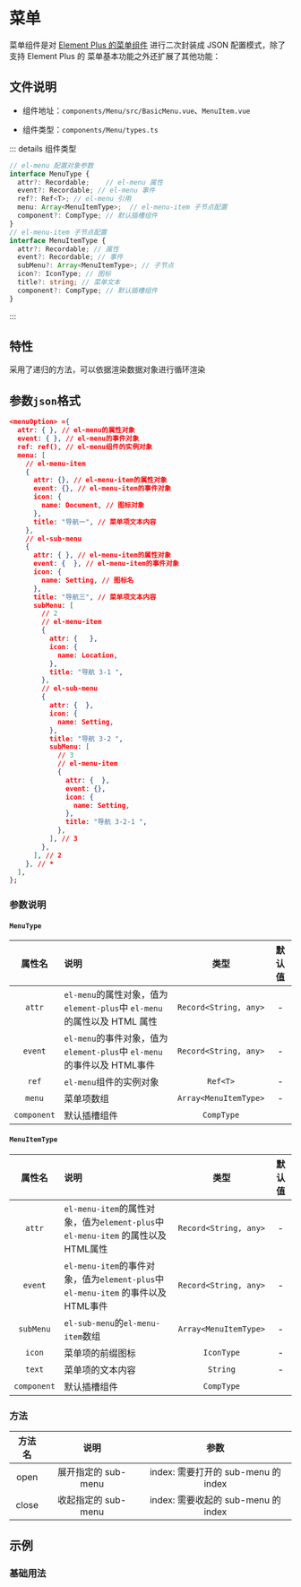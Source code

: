 # 菜单

菜单组件是对 [Element Plus 的菜单组件](https://element-plus.org/zh-CN/component/menu.html) 进行二次封装成 JSON 配置模式，除了支持 Element Plus 的 菜单基本功能之外还扩展了其他功能：

## 文件说明

- 组件地址：`components/Menu/src/BasicMenu.vue`、`MenuItem.vue`

- 组件类型：`components/Menu/types.ts`

::: details 组件类型

```typescript
// el-menu 配置对象参数
interface MenuType {
  attr?: Recordable;    // el-menu 属性
  event?: Recordable; // el-menu 事件
  ref?: Ref<T>; // el-menu 引用
  menu: Array<MenuItemType>;  // el-menu-item 子节点配置
  component?: CompType; // 默认插槽组件
}
// el-menu-item 子节点配置
interface MenuItemType {
  attr?: Recordable; // 属性
  event?: Recordable; // 事件
  subMenu?: Array<MenuItemType>; // 子节点
  icon?: IconType; // 图标
  title?: string; // 菜单文本
  component?: CompType; // 默认插槽组件
}

```

:::

## 特性

采用了递归的方法，可以依据渲染数据对象进行循环渲染

##  参数`json`格式

  ```json
  <menuOption> ={
    attr: { }, // el-menu的属性对象
    event: { }, // el-menu的事件对象
    ref: ref(), // el-menu组件的实例对象
    menu: [
      // el-menu-item
      {
        attr: {}, // el-menu-item的属性对象
        event: {}, // el-menu-item的事件对象
        icon: {
          name: Document, // 图标对象
        },
        title: "导航一", // 菜单项文本内容
      },
      // el-sub-menu
      {
        attr: { }, // el-menu-item的属性对象
        event: {  }, // el-menu-item的事件对象
        icon: {
          name: Setting, // 图标名
        },
        title: "导航三", // 菜单项文本内容
        subMenu: [
          // 2
          // el-menu-item
          {
            attr: {   },
            icon: {
              name: Location,
            },
            title: "导航 3-1 ",
          },
          // el-sub-menu
          {
            attr: {  },
            icon: {
              name: Setting,
            },
            title: "导航 3-2 ",
            subMenu: [
              // 3
              // el-menu-item
              {
                attr: {  },
                event: {},
                icon: {
                  name: Setting,
                },
                title: "导航 3-2-1 ",
              },
            ], // 3
          },
        ], // 2
      }, // *
    ],
  };
  ```

###  参数说明

#### `MenuType`

| 属性名  |                             说明                             |         类型          | 默认值 |
| :-----: | :----------------------------------------------------------- | :-------------------: | :----: |
|  `attr` | `el-menu`的属性对象，值为`element-plus`中 `el-menu` 的属性以及 HTML 属性 | `Record<String, any>` |   -    |
|  `event`  | `el-menu`的事件对象，值为`element-plus`中 `el-menu` 的事件以及 HTML事件 | `Record<String, any>` |   -    |
|   `ref`   |                   `el-menu`组件的实例对象                    |       `Ref<T>`        |   -    |
| `menu` |                          菜单项数组                          | `Array<MenuItemType>` |   -    |
| `component` | 默认插槽组件 | `CompType` |  |

#### `MenuItemType`

| 属性名  |                             说明                             |         类型          | 默认值 |
| :-----: | :----------------------------------------------------------- | :-------------------: | :----: |
|  `attr` | `el-menu-item`的属性对象，值为`element-plus`中 `el-menu-item` 的属性以及 HTML属性 | `Record<String, any>` |   -    |
|  `event`  | `el-menu-item`的事件对象，值为`element-plus`中 `el-menu-item` 的事件以及 HTML事件 | `Record<String, any>` |   -    |
| `subMenu` |              `el-sub-menu`的`el-menu-item`数组               | `Array<MenuItemType>` |   -    |
|  `icon` |                       菜单项的前缀图标                       |      `IconType`       |   -    |
|  `text` |                       菜单项的文本内容                       |       `String`        |   -    |
| `component` | 默认插槽组件 | `CompType` |  |

### 方法

| 方法名 |        说明         |                参数                 |
| :----: | :-----------------: | :---------------------------------: |
|  open  | 展开指定的 sub-menu | index: 需要打开的 sub-menu 的 index |
| close  | 收起指定的 sub-menu | index: 需要收起的 sub-menu 的 index |


## 示例

### 基础用法

<xw-demo
    demo-height="550px"
    source-code="element-plus:::menu/menu-demo"
/>

